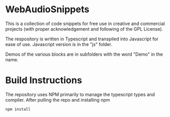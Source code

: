 # WebAudioSnippets

This is a collection of code snippets for free use in creative and commercial projects (with proper acknowledgement and following of the GPL License).

The respository is written in Typescript and transpiled into Javascript for ease of use.
Javascript version is in the "js" folder.

Demos of the various blocks are in subfolders with the word "Demo" in the name. 

# Build Instructions

The repository uses NPM primarily to manage the typescript types and compiler. After pulling the repo and installing npm

```console
npm install
```
